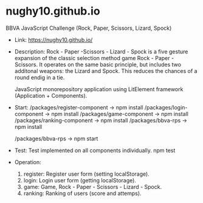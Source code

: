 # nughy10.github.io

BBVA JavaScript Challenge (Rock, Paper, Scissors, Lizard, Spock)

- Link: 
  https://nughy10.github.io/

- Description: 
  Rock - Paper -Scissors - Lizard - Spock is a five gesture expansion of the classic selection method game Rock - Paper - Scissors.
  It operates on the same basic principle, but includes two additonal weapons: the Lizard and Spock. This reduces the chances of a round endig in a tie.
  
  JavaScript monorepository application using LitElement framework (Application + Components). 
  
- Start:
  /packages/register-component -> npm install
  /packages/login-component -> npm install
  /packages/game-component -> npm install
  /packages/ranking-component -> npm install
  /packages/bbva-rps -> npm install 
  
  /packages/bbva-rps -> npm start
  
- Test: 
    Test implemented on all components individually.
    npm test 
    
- Operation: 
  1) register: Register user form (setting localStorage).
  2) login: Login user form (getting localStorage).
  3) game: Game, Rock - Paper - Scissors - Lizard - Spock.
  4) ranking: Ranking of users (score and attemps).
